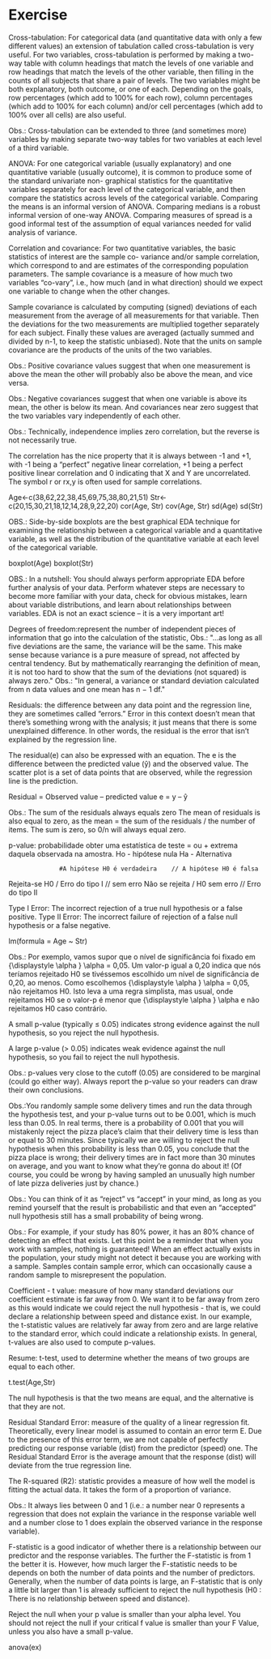 # Exercise

Cross-tabulation: For categorical data (and quantitative data with only a few different values) an extension
of tabulation called cross-tabulation is very useful. For two variables, cross-tabulation is
performed by making a two-way table with column headings that match the levels of one variable
and row headings that match the levels of the other variable, then filling in the counts of all
subjects that share a pair of levels. The two variables might be both explanatory, both outcome,
or one of each. Depending on the goals, row percentages (which add to 100% for each row),
column percentages (which add to 100% for each column) and/or cell percentages (which add to
100% over all cells) are also useful.

Obs.: Cross-tabulation can be extended to three (and sometimes more) variables by making separate
two-way tables for two variables at each level of a third variable.

ANOVA: For one categorical variable (usually explanatory) and one quantitative variable (usually outcome),
it is common to produce some of the standard univariate non- graphical statistics for the
quantitative variables separately for each level of the categorical variable, and then compare the
statistics across levels of the categorical variable. Comparing the means is an informal version
of ANOVA. Comparing medians is a robust informal version of one-way ANOVA. Comparing
measures of spread is a good informal test of the assumption of equal variances needed for valid
analysis of variance.

Correlation and covariance: For two quantitative variables, the basic statistics of interest are the sample co- variance and/or
sample correlation, which correspond to and are estimates of the corresponding population
parameters. The sample covariance is a measure of how much two variables “co-vary”, i.e., how
much (and in what direction) should we expect one variable to change when the other changes.

Sample covariance is calculated by computing (signed) deviations of each
measurement from the average of all measurements for that variable. Then
the deviations for the two measurements are multiplied together separately for
each subject. Finally these values are averaged (actually summed and divided by
n-1, to keep the statistic unbiased). Note that the units on sample covariance are
the products of the units of the two variables.

Obs.: Positive covariance values suggest that when one measurement is above the mean the other
will probably also be above the mean, and vice versa. 

Obs.: Negative covariances suggest that when one variable is above its mean, the other is below its mean. And covariances near zero suggest that the two variables vary independently of each other.

Obs.: Technically, independence implies zero correlation, but the reverse is not necessarily true.

The correlation has the nice property that it is always between -1 and +1, with -1 being a “perfect” negative
linear correlation, +1 being a perfect positive linear correlation and 0 indicating that X and Y
are uncorrelated. The symbol r or rx,y is often used for sample correlations.

Age<-c(38,62,22,38,45,69,75,38,80,21,51)
Str<-c(20,15,30,21,18,12,14,28,9,22,20)
cor(Age, Str)
cov(Age, Str)
sd(Age)
sd(Str)

OBS.: Side-by-side boxplots are the best graphical EDA technique for examining the relationship between a categorical variable and a
quantitative variable, as well as the distribution of the quantitative variable at each level of the categorical variable.

boxplot(Age)
boxplot(Str)

OBS.: In a nutshell: You should always perform appropriate EDA before further analysis of your data. Perform whatever steps are necessary to become more familiar with your data, check for obvious mistakes, learn about variable distributions, and learn about relationships between variables. EDA is not an exact science – it is a very important art!

Degrees of freedom:represent the number of independent pieces of information that go into the calculation of the statistic,
Obs.: "...as long as all five deviations are the same, the variance will be the same. This make sense because variance is a pure measure of spread, not affected by central tendency. But by mathematically rearranging the definition of mean, it is not too hard to show that the sum of the deviations (not squared) is always zero."
Obs.: "In general, a variance or standard deviation calculated from n data values and one mean has n − 1 df."

Residuals: the difference between any data point and the regression line, they are sometimes called “errors.” Error in this context doesn’t mean that there’s something wrong with the analysis; it just means that there is some unexplained difference. In other words, the residual is the error that isn’t explained by the regression line.

The residual(e) can also be expressed with an equation. The e is the difference between the predicted value (ŷ) and the observed value. The scatter plot is a set of data points that are observed, while the regression line is the prediction.

Residual = Observed value – predicted value
         e = y – ŷ
         
Obs.: The sum of the residuals always equals zero
      The mean of residuals is also equal to zero, as the mean = the sum of the residuals / the number of items. The sum is zero, so 0/n will always equal zero.
      
 p-value: probabilidade obter uma estatística de teste = ou + extrema daquela observada na amostra. 
 Ho - hipótese nula
 Ha - Alternativa
 
                  #A hipótese H0 é verdadeira	 // A hipótese H0 é falsa
Rejeita-se H0	 /  Erro do tipo I	            //  sem erro
Não se rejeita /  H0	sem erro	              //  Erro do tipo II

Type I Error: The incorrect rejection of a true null hypothesis or a false positive.
Type II Error: The incorrect failure of rejection of a false null hypothesis or a false negative.

lm(formula = Age ~ Str)

Obs.: Por exemplo, vamos supor que o nível de significância foi fixado em {\displaystyle \alpha } \alpha = 0,05. Um valor-p igual a 0,20 indica que nós teríamos rejeitado H0 se tivéssemos escolhido um nível de significância de 0,20, ao menos. Como escolhemos {\displaystyle \alpha } \alpha = 0,05, não rejeitamos H0. Isto leva a uma regra simplista, mas usual, onde rejeitamos H0 se o valor-p é menor que {\displaystyle \alpha } \alpha e não rejeitamos H0 caso contrário.

A small p-value (typically ≤ 0.05) indicates strong evidence against the null hypothesis, so you reject the null hypothesis.

A large p-value (> 0.05) indicates weak evidence against the null hypothesis, so you fail to reject the null hypothesis.

Obs.: p-values very close to the cutoff (0.05) are considered to be marginal (could go either way). Always report the p-value so your readers can draw their own conclusions.

Obs.:You randomly sample some delivery times and run the data through the hypothesis test, and your p-value turns out to be 0.001, which is much less than 0.05. In real terms, there is a probability of 0.001 that you will mistakenly reject the pizza place’s claim that their delivery time is less than or equal to 30 minutes. Since typically we are willing to reject the null hypothesis when this probability is less than 0.05, you conclude that the pizza place is wrong; their delivery times are in fact more than 30 minutes on average, and you want to know what they’re gonna do about it! (Of course, you could be wrong by having sampled an unusually high number of late pizza deliveries just by chance.)

Obs.: You can think of it as “reject” vs “accept” in your mind, as long as you remind yourself that the result is probabilistic and that even an “accepted” null hypothesis still has a small probability of being wrong.

Obs.: For example, if your study has 80% power, it has an 80% chance of detecting an effect that exists. Let this point be a reminder that when you work with samples, nothing is guaranteed! When an effect actually exists in the population, your study might not detect it because you are working with a sample. Samples contain sample error, which can occasionally cause a random sample to misrepresent the population.


Coefficient - t value: measure of how many standard deviations our coefficient estimate is far away from 0. We want it to be far away from zero as this would indicate we could reject the null hypothesis - that is, we could declare a relationship between speed and distance exist. In our example, the t-statistic values are relatively far away from zero and are large relative to the standard error, which could indicate a relationship exists. In general, t-values are also used to compute p-values.

Resume: t-test, used to determine whether the means of two groups are equal to each other.

t.test(Age,Str)


The null hypothesis is that the two means are equal, and the alternative is that they are not. 

Residual Standard Error: measure of the quality of a linear regression fit. Theoretically, every linear model is assumed to contain an error term E. Due to the presence of this error term, we are not capable of perfectly predicting our response variable (dist) from the predictor (speed) one. The Residual Standard Error is the average amount that the response (dist) will deviate from the true regression line.

The R-squared (R2): statistic provides a measure of how well the model is fitting the actual data. It takes the form of a proportion of variance.

Obs.: It always lies between 0 and 1 (i.e.: a number near 0 represents a regression that does not explain the variance in the response variable well and a number close to 1 does explain the observed variance in the response variable). 

F-statistic is a good indicator of whether there is a relationship between our predictor and the response variables. The further the F-statistic is from 1 the better it is. However, how much larger the F-statistic needs to be depends on both the number of data points and the number of predictors. Generally, when the number of data points is large, an F-statistic that is only a little bit larger than 1 is already sufficient to reject the null hypothesis (H0 : There is no relationship between speed and distance). 

Reject the null when your p value is smaller than your alpha level. You should not reject the null if your critical f value is smaller than your F Value, unless you also have a small p-value.

anova(ex)
